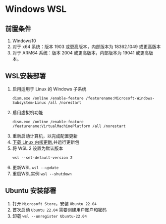 # Windows WSL

## 前置条件
1. Windows10
2. 对于 x64 系统：版本 1903 或更高版本，内部版本为 18362.1049 或更高版本
3. 对于 ARM64 系统：版本 2004 或更高版本，内部版本为 19041 或更高版本。


## WSL安装部署

1. 启用适用于 Linux 的 Windows 子系统
    ```shell
    dism.exe /online /enable-feature /featurename:Microsoft-Windows-Subsystem-Linux /all /norestart
    ```
2. 启用虚拟机功能
    ```shell
    dism.exe /online /enable-feature /featurename:VirtualMachinePlatform /all /norestart
    ```
3. 重新启动计算机，以完成配置更新
4. [下载 Linux 内核更新](https://wslstorestorage.blob.core.windows.net/wslblob/wsl_update_x64.msi),并运行更新包
5. 将 WSL 2 设置为默认版本
    ```shell
    wsl --set-default-version 2
    ```
6. 更新WSL `wsl --update`
7. 重启WSL实例 `wsl --shutdown`
   
## Ubuntu 安装部署

1. 打开 `Microsoft Store`，安装 `Ubuntu 22.04`
2. 首次启动 `Ubuntu 22.04` 需要创建用户账户和密码
3. 卸载 `wsl --unregister Ubuntu-22.04`
